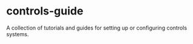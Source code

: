 # controls-guide
A collection of tutorials and guides for setting up or configuring controls systems.
